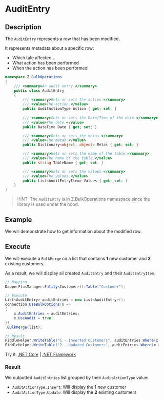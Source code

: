 # AuditEntry

## Description

The `AuditEntry` represents a row that has been modified.

It represents metadata about a specific row:
- Which tale affected...
- What action has been performed
- When the action has been performed

```csharp
namespace Z.BulkOperations
{
    /// <summary>An audit entry.</summary>
    public class AuditEntry
    {
        /// <summary>Gets or sets the action.</summary>
        /// <value>The action.</value>
        public AuditActionType Action { get; set; }
        
        /// <summary>Gets or sets the Date/Time of the date.</summary>
        /// <value>The date.</value>
        public DateTime Date { get; set; }

        /// <summary>Gets or sets the metas.</summary>
        /// <value>The metas.</value>
        public Dictionary<object, object> Metas { get; set; }

        /// <summary>Gets or sets the name of the table.</summary>
        /// <value>The name of the table.</value>
        public string TableName { get; set; }

        /// <summary>Gets or sets the values.</summary>
        /// <value>The values.</value>
        public List<AuditEntryItem> Values { get; set; }
    }
}
```

> HINT: The `AuditEntry` is in Z.BulkOperations namespace since the library is used under the hood.

## Example

We will demonstrate how to get information about the modified row.

## Execute

We will execute a `BulkMerge` on a list that contains **1** new customer and **2** existing customers.

As a result, we will display all created `AuditEntry` and their `AuditEntryItem`.


```csharp
// Mapping
DapperPlusManager.Entity<Customer>().Table("Customer");

// Execute
List<AuditEntry> auditEntries = new List<AuditEntry>(); 
connection.UseBulkOptions(x => 
{ 
    x.AuditEntries = auditEntries; 
    x.UseAudit = true;
})
.BulkMerge(list);

// Result
FiddleHelper.WriteTable("1 - Inserted Customers", auditEntries.Where(x => x.Action == AuditActionType.Insert));
FiddleHelper.WriteTable("2 - Updated Customers", auditEntries.Where(x => x.Action == AuditActionType.Update));
```

Try it: [.NET Core](https://dotnetfiddle.net/Zz2EcH) | [.NET Framework](https://dotnetfiddle.net/UJg7Cr)

### Result

We outputted `AuditEntries` list grouped by their `AuditActionType` value:

- `AuditActionType.Insert`: Will display the **1** new customer
- `AuditActionType.Update`: Will display the **2** existing customers

